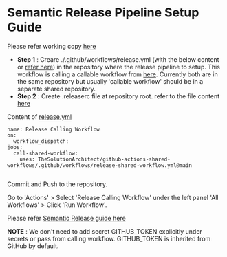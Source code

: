 # Semantic Release Pipeline Setup Guide

Please refer working copy [here](https://github.com/e2eSolutionArchitect/semantic-release-iac/actions)

- **Step 1** : Creare ./.github/workflows/release.yml (with the below content or [refer here](https://github.com/e2eSolutionArchitect/semantic-release-iac/blob/main/.github/workflows/release-calling-workflow.yml)) in the repository where the release pipeline to setup. This workflow is calling a callable workflow from [here](https://github.com/e2eSolutionArchitect/semantic-release-iac/blob/main/.github/workflows/release-shared-workflow.yml). Currently both are in the same repository but usually 'callable workflow' should be in a separate shared repository. 
- **Step 2** : Create .releaserc file at repository root. refer to the file content [here](https://github.com/e2eSolutionArchitect/semantic-release-iac/blob/main/.releaserc)

Content of [release.yml](https://github.com/TheSolutionArchitect/github-actions-shared-workflows/blob/main/.github/workflows/release-calling-workflow.yml)
```
name: Release Calling Workflow
on:
  workflow_dispatch:
jobs:
  call-shared-workflow:
    uses: TheSolutionArchitect/github-actions-shared-workflows/.github/workflows/release-shared-workflow.yml@main
    
```
Commit and Push to the repository.

Go to 'Actions' > Select 'Release Calling Workflow' under the left panel 'All Workflows' >  Click 'Run Workflow'.

Please refer [Semantic Release guide here](https://github.com/e2eSolutionArchitect/semantic-release-iac/blob/main/README.md)

**NOTE** : We don't need to add secret GITHUB_TOKEN explicitly under secrets or pass from calling workflow. GITHUB_TOKEN is inherited from GitHub by default. 

